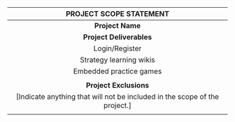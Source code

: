 ﻿|**PROJECT SCOPE STATEMENT**|
| :-: |
|**Project Name**| Threewide |
|**Project Deliverables**|**Detailed Description**|
|Login/Register| Login/Register functionality will be delivered with Threewide plateform to protect user information and maintain privacy|
|Strategy learning wikis| Threewide plateform will have a strategy learning wikis which will provide required knowledge about Tetris blocks, and other techniques. The difficulty level of these strategies will start from basic and will increase as the user progresses. |
|Embedded practice games| Threewide will provide a good strategy learning platform with an embedded practice game tool that will help the user implement the concepts learned from the wiki. |
|||
|**Project Exclusions**|
|[Indicate anything that will not be included in the scope of the project.]|
||

